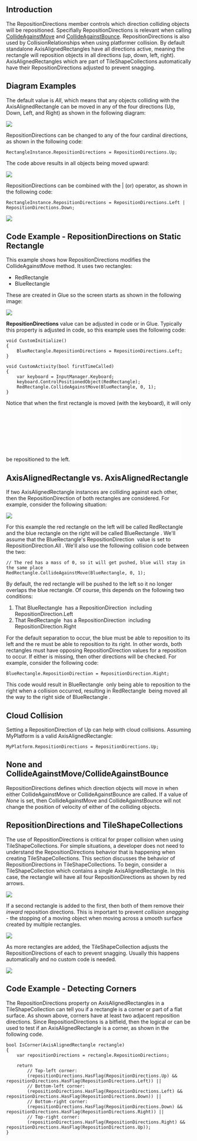 ## Introduction

The RepositionDirections member controls which direction colliding objects will be repositioned. Specifially RepositionDirections is relevant when calling [CollideAgainstMove](/frb/docs/index.php?title=FlatRedBall.Math.Geometry.Polygon.CollideAgainstMove.md "FlatRedBall.Math.Geometry.Polygon.CollideAgainstMove") and [CollideAgainstBounce](/frb/docs/index.php?title=FlatRedBall.Math.Geometry.Polygon.CollideAgainstBounce.md "FlatRedBall.Math.Geometry.Polygon.CollideAgainstBounce"). RepositionDirections is also used by CollisionRelationships when using platformer collision. By default standalone AxisAlignedRectangles have all directions active, meaning the rectangle will reposition objects in all directions (up, down, left, right). AxisAlignedRectangles which are part of TileShapeCollections automatically have their RepositionDirections adjusted to prevent snagging.

## Diagram Examples

The default value is *All*, which means that any objects colliding with the AxisAlignedRectangle can be moved in any of the four directions (Up, Down, Left, and Right) as shown in the following diagram:

![](/media/2016-12-img_5861de789ebf2.png)

RepositionDirections can be changed to any of the four cardinal directions, as shown in the following code:

``` lang:c#
RectangleInstance.RepositionDirections = RepositionDirections.Up;
```

The code above results in all objects being moved upward:

![](/media/2016-12-img_5861e3b4255d1.png)

RepositionDirections can be combined with the \| (or) operator, as shown in the following code:

``` lang:c#
RectangleInstance.RepositionDirections = RepositionDirections.Left | RepositionDirections.Down;
```

![](/media/2016-12-img_5861e7c41533a.png)

## Code Example - RepositionDirections on Static Rectangle

This example shows how RepositionDirections modifies the CollideAgainstMove method. It uses two rectangles:

-   RedRectangle
-   BlueRectangle

These are created in Glue so the screen starts as shown in the following image:

![](/media/2021-04-img_606dbd93e2eaa.png)

**RepositionDirections** value can be adjusted in code or in Glue. Typically this property is adjusted in code, so this example uses the following code:

    void CustomInitialize()
    {
        BlueRectangle.RepositionDirections = RepositionDirections.Left;
    }

    void CustomActivity(bool firstTimeCalled)
    {
        var keyboard = InputManager.Keyboard;
        keyboard.ControlPositionedObject(RedRectangle);
        RedRectangle.CollideAgainstMove(BlueRectangle, 0, 1);
    }

Notice that when the first rectangle is moved (with the keyboard), it will only be repositioned to the left. [![](/wp-content/uploads/2016/01/2021_April_07_083318.gif.md)](/wp-content/uploads/2016/01/2021_April_07_083318.gif.md)

## 

## AxisAlignedRectangle vs. AxisAlignedRectangle

If two AxisAlignedRectangle instances are colliding against each other, then the RepositionDirection of both rectangles are considered. For example, consider the following situation:

![](/media/2016-12-img_5861f6e6e2248.png)

For this example the red rectangle on the left will be called RedRectangle  and the blue rectangle on the right will be called BlueRectangle . We'll assume that the BlueRectangle's RepositionDirection  value is set to RepositionDirection.All . We'll also use the following collision code between the two:

``` lang:c#
// The red has a mass of 0, so it will get pushed, blue will stay in the same place
RedRectangle.CollideAgainstMove(BlueRectangle, 0, 1);
```

By default, the red rectangle will be pushed to the left so it no longer overlaps the blue rectangle. Of course, this depends on the following two conditions:

1.  That BlueRectangle  has a RepositionDirection  including RepositionDirection.Left
2.  That RedRectangle  has a RepositionDirection  including RepositionDirection.Right

For the default separation to occur, the blue must be able to reposition to its left and the re must be able to reposition to its right. In other words, both rectangles must have opposing RepositionDirection values for a reposition to occur. If either is missing, then other directions will be checked. For example, consider the following code:

``` lang:c#
BlueRectangle.RepositionDirection = RepositionDirection.Right;
```

This code would result in BlueRectangle  only being able to reposition to the right when a collision occurred, resulting in RedRectangle  being moved all the way to the right side of BlueRectangle .

## Cloud Collision

Setting a RepositionDirection of Up can help with cloud collisions. Assuming MyPlatform is a valid AxisAlignedRectangle:

    MyPlatform.RepositionDirections = RepositionDirections.Up;

## None and CollideAgainstMove/CollideAgainstBounce

RepositionDirections defines which direction objects will move in when either CollideAgainstMove or CollideAgainstBounce are called. If a value of *None* is set, then CollideAgainstMove and CollideAgainstBounce will not change the position of velocity of either of the colliding objects.

## RepositionDirections and TileShapeCollections

The use of RepositionDirections is critical for proper collision when using TileShapeCollections. For simple situations, a developer does not need to understand the RepositionDirections behavior that is happening when creating TileShapeCollections. This section discusses the behavior of RepositionDirections in TileShapeCollections. To begin, consider a TileShapeCollection which contains a single AxisAlignedRectangle. In this case, the rectangle will have all four RepositionDirections as shown by red arrows.

![](/media/2021-04-img_606dc6d566b53.png)

If a second rectangle is added to the first, then both of them remove their *inward* reposition directions. This is important to prevent *collision snagging* - the stopping of a moving object when moving across a smooth surface created by multiple rectangles.

![](/media/2021-04-img_606dc7edb35b3.png)

As more rectangles are added, the TileShapeCollection adjusts the RepositionDirections of each to prevent snagging. Usually this happens automatically and no custom code is needed.

![](/media/2021-04-img_606dc913b62c6.png)

## Code Example - Detecting Corners

The RepositionDirections property on AxisAlignedRectangles in a TileShapeCollection can tell you if a rectangle is a corner or part of a flat surface. As shown above, corners have at least two adjacent reposition directions. Since RepositionDirections is a bitfield, then the logical or can be used to test if an AxisAlignedRectangle is a corner, as shown in the following code.

    bool IsCorner(AxisAlignedRectangle rectangle)
    {
        var repositionDirections = rectangle.RepositionDirections;

        return 
            // Top-left corner:
            (repositionDirections.HasFlag(RepositionDirections.Up) && repositionDirections.HasFlag(RepositionDirections.Left)) ||
            // Bottom-left corner:
            (repositionDirections.HasFlag(RepositionDirections.Left) && repositionDirections.HasFlag(RepositionDirections.Down)) ||
            // Bottom-right corner:
            (repositionDirections.HasFlag(RepositionDirections.Down) && repositionDirections.HasFlag(RepositionDirections.Right)) ||
            // Top-right corner:
            (repositionDirections.HasFlag(RepositionDirections.Right) && repositionDirections.HasFlag(RepositionDirections.Up));
    }

 

